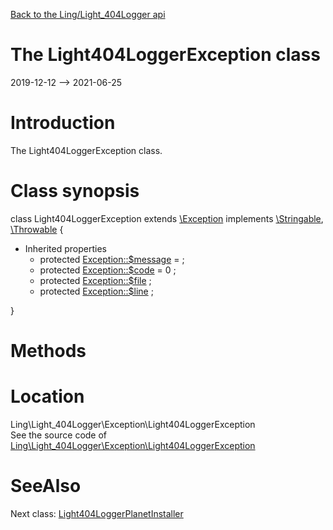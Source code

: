 [Back to the Ling/Light_404Logger api](https://github.com/lingtalfi/Light_404Logger/blob/master/doc/api/Ling/Light_404Logger.md)



The Light404LoggerException class
================
2019-12-12 --> 2021-06-25






Introduction
============

The Light404LoggerException class.



Class synopsis
==============


class <span class="pl-k">Light404LoggerException</span> extends [\Exception](http://php.net/manual/en/class.exception.php) implements [\Stringable](https://wiki.php.net/rfc/stringable), [\Throwable](http://php.net/manual/en/class.throwable.php) {

- Inherited properties
    - protected  [Exception::$message](#property-message) =  ;
    - protected  [Exception::$code](#property-code) = 0 ;
    - protected  [Exception::$file](#property-file) ;
    - protected  [Exception::$line](#property-line) ;

}






Methods
==============






Location
=============
Ling\Light_404Logger\Exception\Light404LoggerException<br>
See the source code of [Ling\Light_404Logger\Exception\Light404LoggerException](https://github.com/lingtalfi/Light_404Logger/blob/master/Exception/Light404LoggerException.php)



SeeAlso
==============
Next class: [Light404LoggerPlanetInstaller](https://github.com/lingtalfi/Light_404Logger/blob/master/doc/api/Ling/Light_404Logger/Light_PlanetInstaller/Light404LoggerPlanetInstaller.md)<br>

